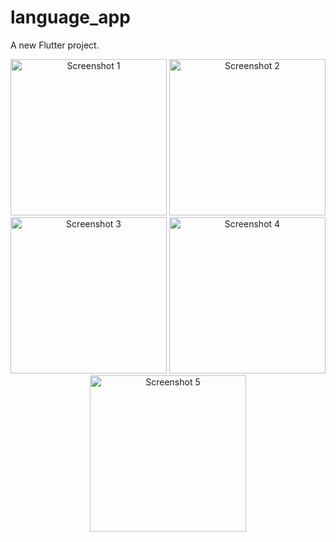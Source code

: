 # language_app

A new Flutter project.


<p align="center">
  <img src="https://user-images.githubusercontent.com/115031668/235655854-4a3d3f17-7324-4187-b2a1-5bfe52ea2fb1.png" width="250" alt="Screenshot 1">
  <img src="https://user-images.githubusercontent.com/115031668/235655869-f6a9cf86-47c6-466f-aa22-fdeec727cd73.png" width="250" alt="Screenshot 2">
  <img src="https://user-images.githubusercontent.com/115031668/235655875-aac260d1-c6e2-4c98-a173-eafbfd5b3a07.png" width="250" alt="Screenshot 3">
  <img src="https://user-images.githubusercontent.com/115031668/235655880-c5d16ba8-4028-4fc9-a0e6-364c4dd4a776.png" width="250" alt="Screenshot 4">
  <img src="https://user-images.githubusercontent.com/115031668/235655894-dc408603-fe12-4ea0-91b3-0cc54d5aa484.png" width="250" alt="Screenshot 5">
</p> 
